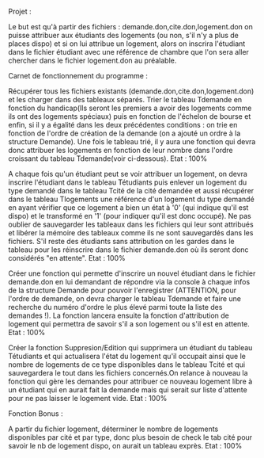 Projet :

  Le but est qu'à partir des fichiers : demande.don,cite.don,logement.don on puisse attribuer aux étudiants des logements (ou non, s'il n'y a plus de places dispo) et si on lui attribue un logement, alors on inscrira l'étudiant dans le fichier étudiant avec une référence de chambre que l'on sera aller chercher dans le fichier logement.don au préalable.

Carnet de fonctionnement du programme : 

Récupérer tous les fichiers existants (demande.don,cite.don,logement.don) et les charger dans des tableaux séparés. Trier le tableau Tdemande en fonction du handicap(Ils seront les premiers a avoir des logements comme ils ont des logements spéciaux) puis en fonction de l'échelon de bourse et enfin, si il y a égalité dans les deux précédentes conditions : on trie en fonction de l'ordre de création de la demande (on a ajouté un ordre à la structure Demande). Une fois le tableau trié, il y aura une fonction qui devra donc attribuer les logements en fonction de leur nombre dans l'ordre croissant du tableau Tdemande(voir ci-dessous).
  Etat : 100%

A chaque fois qu'un étudiant peut se voir attribuer un logement, on devra inscrire l'étudiant dans le tableau Tétudiants puis enlever un logement du type demandé dans le tableau Tcité de la cité demandée et aussi récupérer dans le tableau Tlogements une référence d'un logement du type demandé en ayant vérifier que ce logement a bien un état à '0' (qui indique qu'il est dispo) et le transformé en '1' (pour indiquer qu'il est donc occupé). Ne pas oublier de sauvegarder les tableaux dans les fichiers qui leur sont attribués et libérer la mémoire des tableaux comme ils ne sont sauvegardés dans les fichiers. 
S'il reste des étudiants sans attribution on les gardes dans le tableau pour les réinscrire dans le fichier demande.don où ils seront donc considérés "en attente". 
  Etat : 100%

Créer une fonction qui permette d'inscrire un nouvel étudiant dans le fichier demande.don en lui demandant de répondre via la console à chaque infos de la structure Demande pour pouvoir l'enregistrer (ATTENTION, pour l'ordre de demande, on devra charger le tableau Tdemande et faire une recherche du numéro d'ordre le plus élevé parmi toute la liste des demandes !). La fonction lancera ensuite la fonction d'attribution de logement qui permettra de savoir s'il a son logement ou s'il est en attente.
  Etat : 100%

Créer la fonction Suppresion/Edition qui supprimera un étudiant du tableau Tétudiants et qui actualisera l'état du logement qu'il occupait ainsi que le nombre de logements de ce type disponibles dans le tableau Tcité et qui sauvegardera le tout dans les fichiers concernés.On relance à nouveau la fonction qui gère les demandes pour attribuer ce nouveau logement libre à un étudiant qui en aurait fait la demande mais qui serait sur liste d'attente pour ne pas laisser le logement vide.
  Etat : 100%

Fonction Bonus :

A partir du fichier logement, déterminer le nombre de logements disponibles par cité et par type, donc plus besoin de check le tab cité pour savoir le nb de logement dispo, on aurait un tableau exprès.
  Etat : 100%
  
